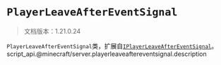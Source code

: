 # `PlayerLeaveAfterEventSignal`

> 文档版本：1.21.0.24

`PlayerLeaveAfterEventSignal`类，扩展自[`IPlayerLeaveAfterEventSignal`](./iplayerleaveaftereventsignal.md)。script_api.@minecraft/server.playerleaveaftereventsignal.description
